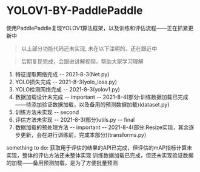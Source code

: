 # YOLOV1-BY-PaddlePaddle
使用PaddlePaddle复现YOLOV1算法框架，以及训练和评估流程——正在抓紧更新中

> 以上部分功能代码还未实现, 未在以下注明的，还在跟近中

> 后期复现完成，会跟进讲解视频，帮助大家学习理解

1. 特征提取网络完成 -- 2021-8-3(Net.py)
2. YOLO损失完成 -- 2021-8-3(yolo_loss.py)
3. YOLO检测网络完成 -- 2021-8-3(yolov1.py)
4. 数据加载设计未完成 -- important -- 2021-8-4(部分:训练数据加载已完成——待添加验证数据加载，以及备用的预测数据加载)(dataset.py)
5. 训练方法未实现 -- second
6. 评估方法未实现 -- 2021-8-3(部分)utils.py -- final
7. 数据加载的预处理方法 -- important -- 2021-8-4(部分:Resize实现，其余逐步更新，会在进行训练前，完成本部分)(transforms.py)

something to do:
    获取用于评估的结果的API已完成，但评估的mAP指标计算未实现，整体的评估方法还未整体实现
    训练数据加载已完成，但还未实现验证数据的加载——备用预测加载，是为了方便批量预测


